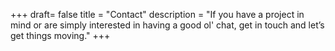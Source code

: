 +++
draft= false
title = "Contact"
description = "If you have a project in mind or are simply interested in having a good ol' chat, get in touch and let’s get things moving."
+++
